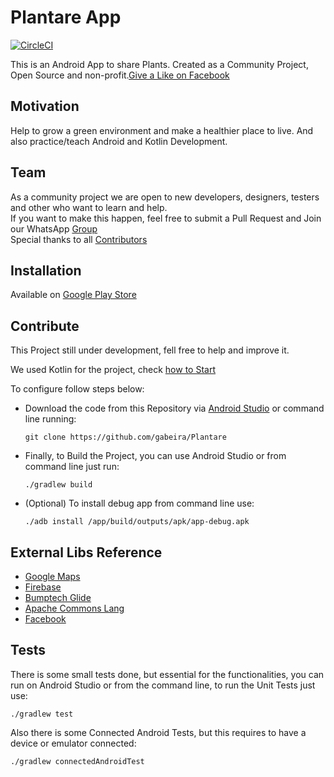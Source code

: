 # Plantare App
[![CircleCI](https://circleci.com/gh/gabeira/Plantare.svg?style=svg)](https://circleci.com/gh/gabeira/Plantare)

This is an Android App to share Plants. 
Created as a Community Project, Open Source and non-profit.[Give a Like on Facebook](https://www.facebook.com/plantare.mobi)

## Motivation

Help to grow a green environment and make a healthier place to live.
And also practice/teach Android and Kotlin Development.

## Team

As a community project we are open to new developers, designers, testers and other who want to learn and help.
<BR>If you want to make this happen, feel free to submit a Pull Request and Join our WhatsApp [Group](https://chat.whatsapp.com/8q5vsvmz1A7K81FLBOQyxY)
<BR>Special thanks to all [Contributors](https://github.com/gabeira/Plantare/graphs/contributors)

## Installation

Available on [Google Play Store](https://play.google.com/store/apps/details?id=mobi.plantare)

## Contribute

This Project still under development, fell free to help and improve it. 

We used Kotlin for the project, check [how to Start](https://kotlinlang.org/docs/tutorials/kotlin-android.html)

To configure follow steps below:

- Download the code from this Repository via [Android Studio](https://youtu.be/Z98hXV9GmzY) or command line running:

      git clone https://github.com/gabeira/Plantare

- Finally, to Build the Project, you can use Android Studio or from command line just run:

      ./gradlew build

- (Optional) To install debug app from command line use:

      ./adb install /app/build/outputs/apk/app-debug.apk

## External Libs Reference

- [Google Maps](https://developers.google.com/maps/android/)
- [Firebase](https://firebase.google.com/docs/android/setup)
- [Bumptech Glide](https://github.com/bumptech/glide)
- [Apache Commons Lang](https://commons.apache.org/proper/commons-lang/)
- [Facebook](https://developers.facebook.com/docs/android/getting-started)

## Tests

There is some small tests done, but essential for the functionalities, you can run on Android Studio or from the command line,
to run the Unit Tests just use:

    ./gradlew test

Also there is some Connected Android Tests, but this requires to have a device or emulator connected:

    ./gradlew connectedAndroidTest
